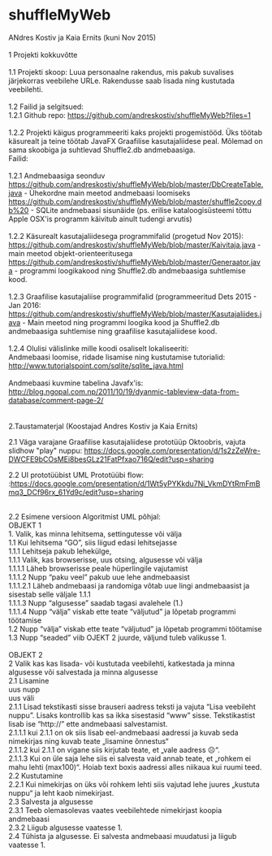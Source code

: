# shuffleMyWeb

ANdres Kostiv ja Kaia Ernits (kuni Nov 2015)<br>
<br>
1 Projekti kokkuvõtte<br>
<br>
1.1 Projekti skoop: Luua personaalne rakendus, mis pakub suvalises järjekorras veebilehe URLe. Rakendusse saab lisada ning kustutada veebilehti.<br>
<br>
1.2 Failid ja selgitsued:<br>
1.2.1 Github repo: https://github.com/andreskostiv/shuffleMyWeb?files=1<br>
<br>
1.2.2 Projekti käigus programmeeriti kaks projekti progemistööd. Üks töötab käsurealt ja teine töötab JavaFX Graafilise kasutajaliidese peal. Mõlemad on sama skoobiga ja suhtlevad Shuffle2.db andmebaasiga.<br>
Failid:<br>
<br>
1.2.1 Andmebaasiga seonduv<br>
https://github.com/andreskostiv/shuffleMyWeb/blob/master/DbCreateTable.java -  Ühekordne main meetod andmebaasi loomiseks <br>
https://github.com/andreskostiv/shuffleMyWeb/blob/master/shuffle2copy.db%20 - SQLite andmebaasi sisunäide (ps. erilise kataloogisüsteemi tõttu Apple OSX'is programm käivitub ainult tudengi arvutis)<br>
<br>
1.2.2 Käsurealt kasutajaliidesega programmifalid (progetud Nov 2015):<br>
https://github.com/andreskostiv/shuffleMyWeb/blob/master/Kaivitaja.java	-  main meetod objekt-orienteeritusega<br>
https://github.com/andreskostiv/shuffleMyWeb/blob/master/Generaator.java - programmi loogikakood ning Shuffle2.db andmebaasiga suhtlemise kood.<br>
<br>
1.2.3 Graafilise kasutajaliise programmifalid (programmeeritud Dets 2015 - Jan 2016:<br>
https://github.com/andreskostiv/shuffleMyWeb/blob/master/Kasutajaliides.java - Main meetod ning programmi loogika kood ja Shuffle2.db andmebaasiga suhtlemise ning graafilise kasutajaliidese kood.<br>
<br>
1.2.4 Olulisi välislinke mille koodi osaliselt lokaliseeriti:<br>
Andmebaasi loomise, ridade lisamise ning kustutamise tutorialid:<br>
http://www.tutorialspoint.com/sqlite/sqlite_java.html<br>
<br>
Andmebaasi kuvmine tabelina Javafx'is:<br>
http://blog.ngopal.com.np/2011/10/19/dyanmic-tableview-data-from-database/comment-page-2/<br>
<br>
<br>
2.Taustamaterjal (Koostajad Andres Kostiv ja Kaia Ernits)

2.1 Väga varajane Graafilise kasutajaliidese  prototüüp Oktoobris, vajuta slidhow "play" nuppu: https://docs.google.com/presentation/d/1s2zZeWre-DWCFE9bCOsMEi8besGLz21FatPfxao716Q/edit?usp=sharing<br>

2.2 UI prototüübist UML Prototüübi flow: :https://docs.google.com/presentation/d/1Wt5yPYKkdu7Ni_VkmDYtRmFmBmq3_DCf96rx_61Yd9c/edit?usp=sharing<br>
<br>

2.2 Esimene versioon Algoritmist UML põhjal:<br>
OBJEKT 1<br>
        1.	Valik, kas minna lehitsema, settingutesse või välja<br>
        1.1 Kui lehitsema “GO”, siis liigud edasi lehitsejasse<br>
        1.1.1 Lehitseja pakub lehekülge,<br>
        1.1.1 Valik, kas browserisse, uus otsing, algusesse või välja<br>
        1.1.1.1 Läheb browserisse peale hüperlingile vajutamist<br>
        1.1.1.2 Nupp “paku veel” pakub uue lehe andmebaasist<br>
        1.1.1.2.1 Läheb andmebaasi ja randomiga võtab uue lingi andmebaasist ja sisestab selle väljale 1.1.1<br>
        1.1.1.3 Nupp “algusesse” saadab tagasi avalehele (1.)<br>
        1.1.1.4 Nupp “välja” viskab ette teate “väljutud” ja lõpetab programmi töötamise<br>
        1.2 Nupp “välja” viskab ette teate “väljutud” ja lõpetab programmi töötamise<br>
        1.3 Nupp “seaded” viib OJEKT 2 juurde, väljund tuleb valikusse 1.<br>
        <br>
OBJEKT 2<br>
        2 Valik kas kas lisada- või kustutada veebilehti, katkestada ja minna algusesse või salvestada ja minna algusesse<br>
        2.1 Lisamine<br>
        uus nupp<br>
        uus väli<br>
        2.1.1 Lisad tekstikasti sisse brauseri aadress teksti ja vajuta “Lisa veebileht nuppu”. Lisaks kontrollib kas sa ikka sisestasid         “www” sisse. Tekstikastist lisab ise “http://” ette andmebaasi salvestamist.<br>
        2.1.1.1 kui 2.1.1 on ok siis lisab eel-andmebaasi aadressi ja kuvab seda nimekirjas ning kuvab teate „lisamine õnnestus“<br>
        2.1.1.2 kui 2.1.1 on vigane siis kirjutab teate, et „vale aadress ☹“.<br>
        2.1.1.3 Kui on üle saja lehe siis ei salvesta vaid annab teate, et „rohkem ei mahu lehti (max100)“. Hoiab text boxis aadressi            alles niikaua kui ruumi teed.<br>
        2.2 Kustutamine<br>
        2.2.1 Kui nimekirjas on üks või rohkem lehti siis vajutad lehe juures „kustuta nuppu“ ja leht kaob nimekirjast.<br>
        2.3 Salvesta ja algusesse<br>
        2.3.1 Teeb olemasolevas vaates veebilehtede nimekirjast koopia andmebaasi<br>
        2.3.2 Liigub algusesse vaatesse 1.<br>
        2.4 Tühista ja algusesse. Ei salvesta andmebaasi muudatusi ja liigub vaatesse 1.<br>
        <br>

